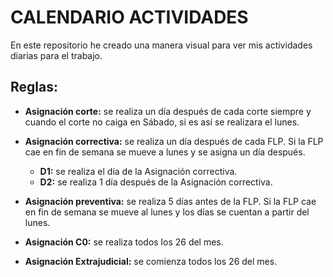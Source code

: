 # CALENDARIO ACTIVIDADES
En este repositorio he creado una manera visual para ver mis actividades diarias para el trabajo. 

## Reglas:
*  **Asignación corte:** se realiza un día después de cada corte siempre y cuando el corte no caiga en Sábado, si es así se realizara el lunes.

* **Asignación correctiva:** se realiza un día después de cada FLP. Si la FLP cae en fin de semana se mueve a lunes y se asigna un día después.

    * **D1:** se realiza el día de la Asignación correctiva.
    * **D2:** se realiza 1 día después de la Asignación correctiva.

* **Asignación preventiva:** se realiza 5 días antes de la FLP. Si la FLP cae en fin de semana se mueve al lunes y los días se cuentan a partir del lunes. 

* **Asignación C0:** se realiza todos los 26 del mes. 

* **Asignación Extrajudicial:** se comienza todos los 26 del mes. 